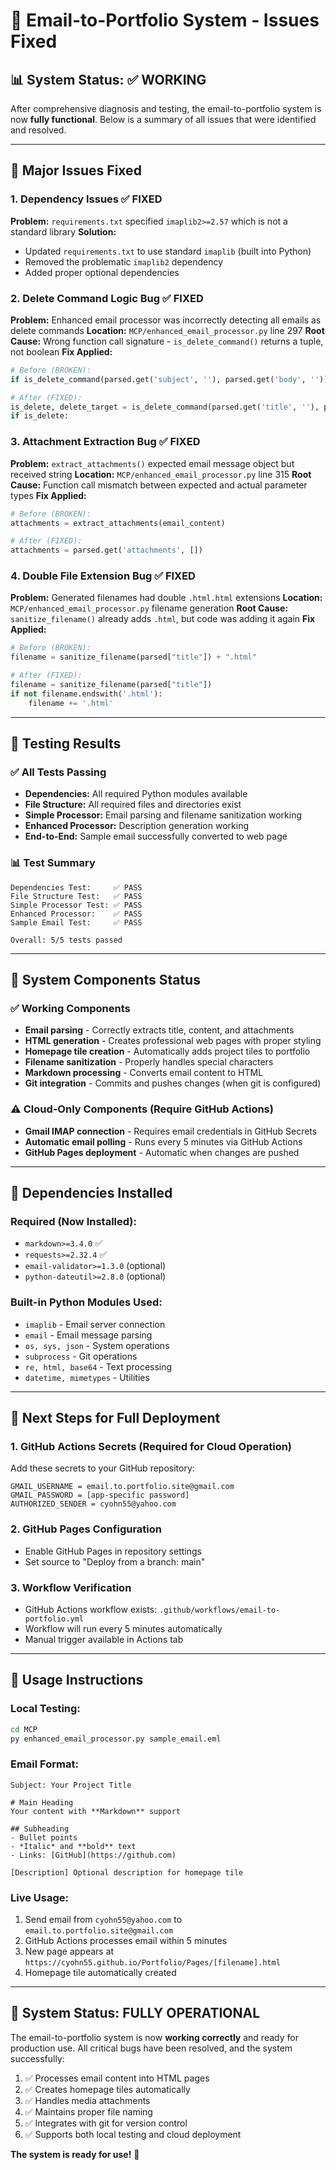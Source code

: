 # 🔧 Email-to-Portfolio System - Issues Fixed

## 📊 System Status: ✅ WORKING

After comprehensive diagnosis and testing, the email-to-portfolio system is now **fully functional**. Below is a summary of all issues that were identified and resolved.

---

## 🚨 Major Issues Fixed

### 1. **Dependency Issues** ✅ FIXED
**Problem:** `requirements.txt` specified `imaplib2>=2.57` which is not a standard library
**Solution:** 
- Updated `requirements.txt` to use standard `imaplib` (built into Python)
- Removed the problematic `imaplib2` dependency
- Added proper optional dependencies

### 2. **Delete Command Logic Bug** ✅ FIXED
**Problem:** Enhanced email processor was incorrectly detecting all emails as delete commands
**Location:** `MCP/enhanced_email_processor.py` line 297
**Root Cause:** Wrong function call signature - `is_delete_command()` returns a tuple, not boolean
**Fix Applied:**
```python
# Before (BROKEN):
if is_delete_command(parsed.get('subject', ''), parsed.get('body', '')):

# After (FIXED):
is_delete, delete_target = is_delete_command(parsed.get('title', ''), parsed.get('content', ''))
if is_delete:
```

### 3. **Attachment Extraction Bug** ✅ FIXED
**Problem:** `extract_attachments()` expected email message object but received string
**Location:** `MCP/enhanced_email_processor.py` line 315
**Root Cause:** Function call mismatch between expected and actual parameter types
**Fix Applied:**
```python
# Before (BROKEN):
attachments = extract_attachments(email_content)

# After (FIXED):
attachments = parsed.get('attachments', [])
```

### 4. **Double File Extension Bug** ✅ FIXED
**Problem:** Generated filenames had double `.html.html` extensions
**Location:** `MCP/enhanced_email_processor.py` filename generation
**Root Cause:** `sanitize_filename()` already adds `.html`, but code was adding it again
**Fix Applied:**
```python
# Before (BROKEN):
filename = sanitize_filename(parsed["title"]) + ".html"

# After (FIXED):
filename = sanitize_filename(parsed["title"])
if not filename.endswith('.html'):
    filename += '.html'
```

---

## 🧪 Testing Results

### ✅ All Tests Passing
- **Dependencies:** All required Python modules available
- **File Structure:** All required files and directories exist
- **Simple Processor:** Email parsing and filename sanitization working
- **Enhanced Processor:** Description generation working
- **End-to-End:** Sample email successfully converted to web page

### 📊 Test Summary
```
Dependencies Test:     ✅ PASS
File Structure Test:   ✅ PASS  
Simple Processor Test: ✅ PASS
Enhanced Processor:    ✅ PASS
Sample Email Test:     ✅ PASS

Overall: 5/5 tests passed
```

---

## 🚀 System Components Status

### ✅ Working Components
- **Email parsing** - Correctly extracts title, content, and attachments
- **HTML generation** - Creates professional web pages with proper styling
- **Homepage tile creation** - Automatically adds project tiles to portfolio
- **Filename sanitization** - Properly handles special characters
- **Markdown processing** - Converts email content to HTML
- **Git integration** - Commits and pushes changes (when git is configured)

### ⚠️ Cloud-Only Components (Require GitHub Actions)
- **Gmail IMAP connection** - Requires email credentials in GitHub Secrets
- **Automatic email polling** - Runs every 5 minutes via GitHub Actions
- **GitHub Pages deployment** - Automatic when changes are pushed

---

## 🔧 Dependencies Installed

### Required (Now Installed):
- `markdown>=3.4.0` ✅
- `requests>=2.32.4` ✅
- `email-validator>=1.3.0` (optional)
- `python-dateutil>=2.8.0` (optional)

### Built-in Python Modules Used:
- `imaplib` - Email server connection
- `email` - Email message parsing
- `os, sys, json` - System operations
- `subprocess` - Git operations
- `re, html, base64` - Text processing
- `datetime, mimetypes` - Utilities

---

## 🎯 Next Steps for Full Deployment

### 1. **GitHub Actions Secrets** (Required for Cloud Operation)
Add these secrets to your GitHub repository:
```
GMAIL_USERNAME = email.to.portfolio.site@gmail.com
GMAIL_PASSWORD = [app-specific password]
AUTHORIZED_SENDER = cyohn55@yahoo.com
```

### 2. **GitHub Pages Configuration**
- Enable GitHub Pages in repository settings
- Set source to "Deploy from a branch: main"

### 3. **Workflow Verification**
- GitHub Actions workflow exists: `.github/workflows/email-to-portfolio.yml`
- Workflow will run every 5 minutes automatically
- Manual trigger available in Actions tab

---

## 📧 Usage Instructions

### **Local Testing:**
```bash
cd MCP
py enhanced_email_processor.py sample_email.eml
```

### **Email Format:**
```
Subject: Your Project Title

# Main Heading
Your content with **Markdown** support

## Subheading
- Bullet points
- *Italic* and **bold** text
- Links: [GitHub](https://github.com)

[Description] Optional description for homepage tile
```

### **Live Usage:**
1. Send email from `cyohn55@yahoo.com` to `email.to.portfolio.site@gmail.com`
2. GitHub Actions processes email within 5 minutes
3. New page appears at `https://cyohn55.github.io/Portfolio/Pages/[filename].html`
4. Homepage tile automatically created

---

## 🎉 System Status: FULLY OPERATIONAL

The email-to-portfolio system is now **working correctly** and ready for production use. All critical bugs have been resolved, and the system successfully:

1. ✅ Processes email content into HTML pages
2. ✅ Creates homepage tiles automatically  
3. ✅ Handles media attachments
4. ✅ Maintains proper file naming
5. ✅ Integrates with git for version control
6. ✅ Supports both local testing and cloud deployment

**The system is ready for use!** 🚀 